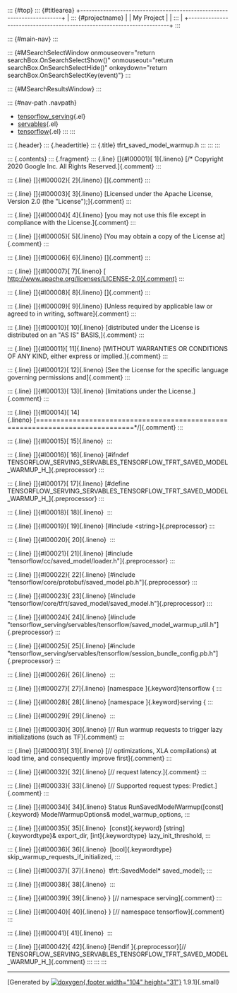 ::: {#top}
::: {#titlearea}
+-----------------------------------------------------------------------+
| ::: {#projectname}                                                    |
| My Project                                                            |
| :::                                                                   |
+-----------------------------------------------------------------------+
:::

::: {#main-nav}
:::

::: {#MSearchSelectWindow onmouseover="return searchBox.OnSearchSelectShow()" onmouseout="return searchBox.OnSearchSelectHide()" onkeydown="return searchBox.OnSearchSelectKey(event)"}
:::

::: {#MSearchResultsWindow}
:::

::: {#nav-path .navpath}
-   [tensorflow\_serving](dir_bbc8937306723ff096d79d77f4a73363.html){.el}
-   [servables](dir_e240d895a087fc4ce46e8f4c52318018.html){.el}
-   [tensorflow](dir_143c99ffaf6c8b3b63b06c22e49d7998.html){.el}
:::
:::

::: {.header}
::: {.headertitle}
::: {.title}
tfrt\_saved\_model\_warmup.h
:::
:::
:::

::: {.contents}
::: {.fragment}
::: {.line}
[]{#l00001}[ 1]{.lineno} [/\* Copyright 2020 Google Inc. All Rights
Reserved.]{.comment}
:::

::: {.line}
[]{#l00002}[ 2]{.lineno} []{.comment}
:::

::: {.line}
[]{#l00003}[ 3]{.lineno} [Licensed under the Apache License, Version 2.0
(the \"License\");]{.comment}
:::

::: {.line}
[]{#l00004}[ 4]{.lineno} [you may not use this file except in compliance
with the License.]{.comment}
:::

::: {.line}
[]{#l00005}[ 5]{.lineno} [You may obtain a copy of the License
at]{.comment}
:::

::: {.line}
[]{#l00006}[ 6]{.lineno} []{.comment}
:::

::: {.line}
[]{#l00007}[ 7]{.lineno} [
http://www.apache.org/licenses/LICENSE-2.0]{.comment}
:::

::: {.line}
[]{#l00008}[ 8]{.lineno} []{.comment}
:::

::: {.line}
[]{#l00009}[ 9]{.lineno} [Unless required by applicable law or agreed to
in writing, software]{.comment}
:::

::: {.line}
[]{#l00010}[ 10]{.lineno} [distributed under the License is distributed
on an \"AS IS\" BASIS,]{.comment}
:::

::: {.line}
[]{#l00011}[ 11]{.lineno} [WITHOUT WARRANTIES OR CONDITIONS OF ANY KIND,
either express or implied.]{.comment}
:::

::: {.line}
[]{#l00012}[ 12]{.lineno} [See the License for the specific language
governing permissions and]{.comment}
:::

::: {.line}
[]{#l00013}[ 13]{.lineno} [limitations under the License.]{.comment}
:::

::: {.line}
[]{#l00014}[
14]{.lineno} [==============================================================================\*/]{.comment}
:::

::: {.line}
[]{#l00015}[ 15]{.lineno} 
:::

::: {.line}
[]{#l00016}[ 16]{.lineno} [\#ifndef
TENSORFLOW\_SERVING\_SERVABLES\_TENSORFLOW\_TFRT\_SAVED\_MODEL\_WARMUP\_H\_]{.preprocessor}
:::

::: {.line}
[]{#l00017}[ 17]{.lineno} [\#define
TENSORFLOW\_SERVING\_SERVABLES\_TENSORFLOW\_TFRT\_SAVED\_MODEL\_WARMUP\_H\_]{.preprocessor}
:::

::: {.line}
[]{#l00018}[ 18]{.lineno} 
:::

::: {.line}
[]{#l00019}[ 19]{.lineno} [\#include \<string\>]{.preprocessor}
:::

::: {.line}
[]{#l00020}[ 20]{.lineno} 
:::

::: {.line}
[]{#l00021}[ 21]{.lineno} [\#include
\"tensorflow/cc/saved\_model/loader.h\"]{.preprocessor}
:::

::: {.line}
[]{#l00022}[ 22]{.lineno} [\#include
\"tensorflow/core/protobuf/saved\_model.pb.h\"]{.preprocessor}
:::

::: {.line}
[]{#l00023}[ 23]{.lineno} [\#include
\"tensorflow/core/tfrt/saved\_model/saved\_model.h\"]{.preprocessor}
:::

::: {.line}
[]{#l00024}[ 24]{.lineno} [\#include
\"tensorflow\_serving/servables/tensorflow/saved\_model\_warmup\_util.h\"]{.preprocessor}
:::

::: {.line}
[]{#l00025}[ 25]{.lineno} [\#include
\"tensorflow\_serving/servables/tensorflow/session\_bundle\_config.pb.h\"]{.preprocessor}
:::

::: {.line}
[]{#l00026}[ 26]{.lineno} 
:::

::: {.line}
[]{#l00027}[ 27]{.lineno} [namespace ]{.keyword}tensorflow {
:::

::: {.line}
[]{#l00028}[ 28]{.lineno} [namespace ]{.keyword}serving {
:::

::: {.line}
[]{#l00029}[ 29]{.lineno} 
:::

::: {.line}
[]{#l00030}[ 30]{.lineno} [// Run warmup requests to trigger lazy
initializations (such as TF]{.comment}
:::

::: {.line}
[]{#l00031}[ 31]{.lineno} [// optimizations, XLA compilations) at load
time, and consequently improve first]{.comment}
:::

::: {.line}
[]{#l00032}[ 32]{.lineno} [// request latency.]{.comment}
:::

::: {.line}
[]{#l00033}[ 33]{.lineno} [// Supported request types:
Predict.]{.comment}
:::

::: {.line}
[]{#l00034}[ 34]{.lineno} Status RunSavedModelWarmup([const]{.keyword}
ModelWarmupOptions& model\_warmup\_options,
:::

::: {.line}
[]{#l00035}[ 35]{.lineno}  [const]{.keyword} [string]{.keywordtype}&
export\_dir, [int]{.keywordtype} lazy\_init\_threshold,
:::

::: {.line}
[]{#l00036}[ 36]{.lineno}  [bool]{.keywordtype}
skip\_warmup\_requests\_if\_initialized,
:::

::: {.line}
[]{#l00037}[ 37]{.lineno}  tfrt::SavedModel\* saved\_model);
:::

::: {.line}
[]{#l00038}[ 38]{.lineno} 
:::

::: {.line}
[]{#l00039}[ 39]{.lineno} } [// namespace serving]{.comment}
:::

::: {.line}
[]{#l00040}[ 40]{.lineno} } [// namespace tensorflow]{.comment}
:::

::: {.line}
[]{#l00041}[ 41]{.lineno} 
:::

::: {.line}
[]{#l00042}[ 42]{.lineno} [\#endif ]{.preprocessor}[//
TENSORFLOW\_SERVING\_SERVABLES\_TENSORFLOW\_TFRT\_SAVED\_MODEL\_WARMUP\_H\_]{.comment}
:::
:::
:::

------------------------------------------------------------------------

[Generated by [![doxygen](doxygen.svg){.footer width="104"
height="31"}](https://www.doxygen.org/index.html) 1.9.1]{.small}

